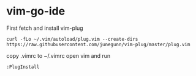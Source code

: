 # vim-go-ide
First fetch and install vim-plug
```
curl -fLo ~/.vim/autoload/plug.vim --create-dirs https://raw.githubusercontent.com/junegunn/vim-plug/master/plug.vim
```

copy .vimrc to ~/.vimrc
open vim and run

```
:PlugInstall
```
